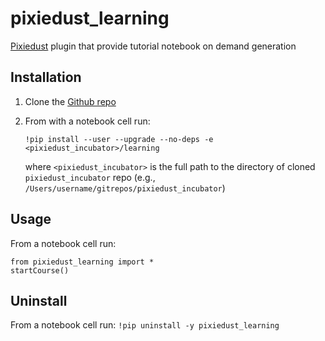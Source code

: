 # pixiedust_learning

[Pixiedust](https://github.com/ibm-cds-labs/pixiedust) plugin that provide tutorial notebook on demand generation  


## Installation

1. Clone the [Github repo](https://github.com/ibm-cds-labs/pixiedust_incubator)

2. From with a notebook cell run:
	
	```
	!pip install --user --upgrade --no-deps -e <pixiedust_incubator>/learning
	```
	
	where `<pixiedust_incubator>` is the full path to the directory of cloned `pixiedust_incubator` repo (e.g., `/Users/username/gitrepos/pixiedust_incubator`)  


## Usage

From a notebook cell run:

```
from pixiedust_learning import *
startCourse()
```

## Uninstall

From a notebook cell run: `!pip uninstall -y pixiedust_learning`
